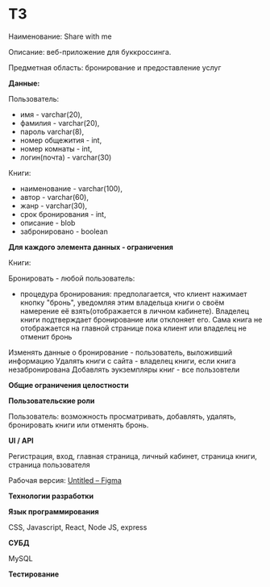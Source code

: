 # ТЗ

Наименование: Share with me 

Описание: веб-приложение для буккроссинга.  

Предметная область: бронирование и предоставление услуг

**Данные:** 

Пользователь:

- имя - varchar(20),
- фамилия - varchar(20),
- пароль varchar(8),
- номер общежития - int,
- номер комнаты - int,
- логин(почта) - varchar(30)

Книги: 

- наименование - varchar(100),
- автор - varchar(60),
- жанр - varchar(30),
- срок бронирования - int,
- описание - blob
- забронировано - boolean

**Для каждого элемента данных - ограничения** 

Книги:

Бронировать - любой пользователь: 

 - процедура бронирования: предполагается, что клиент нажимает кнопку "бронь", уведомляя этим владельца книги о своём намерение её взять(отображается в личном кабинете). Владелец книги подтверждает бронирование или отклоняет его. Сама книга не отображается на главной странице пока клиент или владелец не отменит бронь

Изменять данные о бронирование - пользователь, выложивший информацию
Удалять книги с сайта - владелец книги, если книга незабронирована 
Добавлять эукземпляры книг - все пользовтели


**Общие ограничения целостности** 

**Пользовательские роли** 

Пользователь: возможность просматривать, добавлять, удалять, бронировать книги или отменять бронь. 


**UI / API** 

Регистрация, вход, главная страница, личный кабинет, страница книги, страница пользователя 

Рабочая версия: [Untitled – Figma](https://www.figma.com/file/4gGHblh6UenNoHoNugYuUj/Untitled?node-id=0%3A1) 

**Технологии разработки** 

**Язык программирования**

CSS, Javascript, React, Node JS, express 

**СУБД** 

MySQL

**Тестирование**
